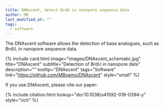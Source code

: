 ```yaml
---
title: DNAscent, detect BrdU in nanopore sequence data
author: MB
last_modified_at: ""
tags:
  - software
---
```

<!-- excerpt start -->

The DNAscent software allows the detection of base analogues, such as BrdU, in nanopore sequence data.

<!-- excerpt end -->

{%
  include card.html
  image="images/DNAscent_schematic.jpg"
  title="DNAscent"
  subtitle="Detection of BrdU in nanopore data"
  description=""
  tooltip="DNAscent"
  tags="Software"
  link="https://github.com/MBoemo/DNAscent"
  style="small"
%}

If you use DNAscent, please cite our paper:

{%
  include citation.html
  lookup="doi:10.1038/s41592-019-0394-y"
  style="rich"
%}

